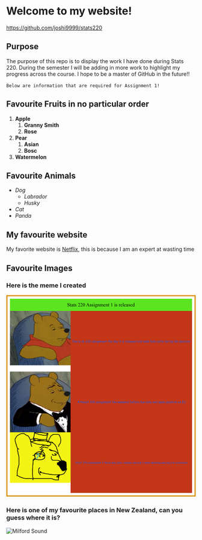 # Welcome to my website!
https://github.com/joshi9999/stats220
## Purpose
The purpose of this repo is to display the work I have done during Stats 220. During the semester I will be adding in more work to highlight my progress across the course. I hope to be a master of GitHub in the future!!

```
Below are information that are required for Assignment 1!
```

## Favourite Fruits in no particular order
1. **Apple**
    1. **Granny Smith**
    2. **Rose**
2. **Pear**
    1. **Asian**
    2. **Bosc**
3. **Watermelon**
## Favourite Animals
- *Dog*
    - *Labrador*
    - *Husky*
- *Cat*
- *Panda*
## My favourite website
My favorite website is [Netflix](https://netflix.com), this is because I am an expert at wasting time
## Favourite Images
### Here is the meme I created
![pooh_meme](pooh_meme1.png)
### Here is one of my favourite places in New Zealand, can you guess where it is?
![Milford Sound](https://www.fodors.com/wp-content/uploads/2018/11/01_Milfordsound101_WhereisitExactly%EF%80%A5_shutterstock_1019010355.jpg)
